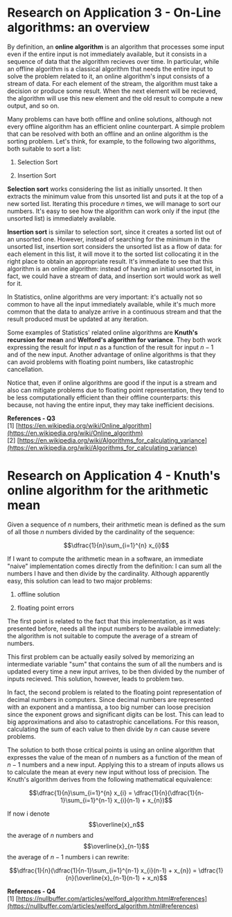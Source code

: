 <script type="text/javascript" id="MathJax-script" async
  src="https://cdn.jsdelivr.net/npm/mathjax@3/es5/tex-mml-chtml.js">
</script>
<script>
  MathJax = {
    tex: {
      inlineMath: [['$', '$']]
    }
  };
</script>

# Research on Application 3 - On-Line algorithms: an overview

By definition, an **online algorithm** is an algorithm that processes some input even if the entire input is not immediately available, but it consists in a sequence of data that the algorithm recieves over time. In particular, while an offline algorithm is a classical algorithm that needs the entire input to solve the problem related to it, an online algorithm's input consists of a stream of data. For each element of the stream, the algorithm must take a decision or produce some result. When the next element will be recieved, the algorithm will use this new element and the old result to compute a new output, and so on.

Many problems can have both offline and online solutions, although not every offline algorithm has an efficient online counterpart. A simple problem that can be resolved with both an offline and an online algorithm is the sorting problem. Let's think, for example, to the following two algorithms, both suitable to sort a list:

1. Selection Sort

2. Insertion Sort

**Selection sort** works considering the list as initially unsorted. It then extracts the minimum value from this unsorted list and puts it at the top of a new sorted list. Iterating this procedure $n$ times, we will manage to sort our numbers. It's easy to see how the algorithm can work only if the input (the unsorted list) is immediately available.

**Insertion sort** is similar to selection sort, since it creates a sorted list out of an unsorted one. However, instead of searching for the minimum in the unsorted list, insertion sort considers the unsorted list as a flow of data: for each element in this list, it will move it to the sorted list collocating it in the right place to obtain an appropriate result. It's immediate to see that this algorithm is an online algorithm: instead of having an initial unsorted list, in fact, we could have a stream of data, and insertion sort would work as well for it.

In Statistics, online algorithms are very important: it's actually not so common to have all the input immediately available, while it's much more common that the data to analyze arrive in a continuous stream and that the result produced must be updated at any iteration.

Some examples of Statistics' related online algorithms are **Knuth's recursion for mean** and **Welford's algorithm for variance**. They both work expressing the result for input $n$ as a function of the result for input $n-1$ and of the new input. Another advantage of online algorithms is that they can avoid problems with floating point numbers, like catastrophic cancellation.

Notice that, even if online algorithms are good if the input is a stream and also can mitigate problems due to floating point representation, they tend to be less computationally efficient than their offline counterparts: this because, not having the entire input, they may take inefficient decisions.


**References - Q3** \
[1] [https://en.wikipedia.org/wiki/Online_algorithm](https://en.wikipedia.org/wiki/Online_algorithm) \
[2] [https://en.wikipedia.org/wiki/Algorithms_for_calculating_variance](https://en.wikipedia.org/wiki/Algorithms_for_calculating_variance)

# Research on Application 4 - Knuth's online algorithm for the arithmetic mean

Given a sequence of $n$ numbers, their arithmetic mean is defined as the sum of all those $n$ numbers divided by the cardinality of the sequence:

$$\dfrac{1}{n}\sum_{i=1}^{n} x_{i}$$

If I want to compute the arithmetic mean in a software, an immediate "naive" implementation comes directly from the definition: I can sum all the numbers I have and then divide by the cardinality. Although apparently easy, this solution can lead to two major problems:

1. offline solution

2. floating point errors

The first point is related to the fact that this implementation, as it was presented before, needs all the input numbers to be available immediately: the algorithm is not suitable to compute the average of a stream of numbers.

This first problem can be actually easily solved by memorizing an intermediate variable "sum" that contains the sum of all the numbers and is updated every time a new input arrives, to be then divided by the number of inputs recieved. This solution, however, leads to problem two.

In fact, the second problem is related to the floating point representation of decimal numbers in computers. Since decimal numbers are represented with an exponent and a mantissa, a too big number can loose precision since the exponent grows and significant digits can be lost. This can lead to big approximations and also to catastrophic cancellations. For this reason, calculating the sum of each value to then divide by $n$ can cause severe problems.

The solution to both those critical points is using an online algorithm that expresses the value of the mean of $n$ numbers as a function of the mean of $n-1$ numbers and a new input. Applying this to a stream of inputs allows us to calculate the mean at every new input without loss of precision. The Knuth's algorithm derives from the following mathematical equivalence:

$$\dfrac{1}{n}\sum_{i=1}^{n} x_{i} = \dfrac{1}{n}(\dfrac{1}{n-1}\sum_{i=1}^{n-1} x_{i}(n-1) + x_{n})$$

If now i denote $$\overline{x}_n$$ the average of $n$ numbers and $$\overline{x}_{n-1}$$ the average of $n-1$ numbers i can rewrite:

$$\dfrac{1}{n}(\dfrac{1}{n-1}\sum_{i=1}^{n-1} x_{i}(n-1) + x_{n}) = \dfrac{1}{n}(\overline{x}_{n-1}(n-1) + x_n)$$

**References - Q4** \
[1] [https://nullbuffer.com/articles/welford_algorithm.html#references](https://nullbuffer.com/articles/welford_algorithm.html#references)